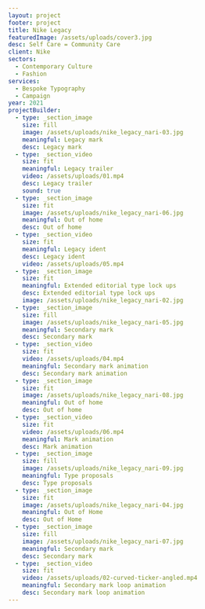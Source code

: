```yaml
---
layout: project
footer: project
title: Nike Legacy
featuredImage: /assets/uploads/cover3.jpg
desc: Self Care = Community Care
client: Nike
sectors:
  - Contemporary Culture
  - Fashion
services:
  - Bespoke Typography
  - Campaign
year: 2021
projectBuilder:
  - type: _section_image
    size: fill
    image: /assets/uploads/nike_legacy_nari-03.jpg
    meaningful: Legacy mark
    desc: Legacy mark
  - type: _section_video
    size: fit
    meaningful: Legacy trailer
    video: /assets/uploads/01.mp4
    desc: Legacy trailer
    sound: true
  - type: _section_image
    size: fit
    image: /assets/uploads/nike_legacy_nari-06.jpg
    meaningful: Out of home
    desc: Out of home
  - type: _section_video
    size: fit
    meaningful: Legacy ident
    desc: Legacy ident
    video: /assets/uploads/05.mp4
  - type: _section_image
    size: fit
    meaningful: Extended editorial type lock ups
    desc: Extended editorial type lock ups
    image: /assets/uploads/nike_legacy_nari-02.jpg
  - type: _section_image
    size: fill
    image: /assets/uploads/nike_legacy_nari-05.jpg
    meaningful: Secondary mark
    desc: Secondary mark
  - type: _section_video
    size: fit
    video: /assets/uploads/04.mp4
    meaningful: Secondary mark animation
    desc: Secondary mark animation
  - type: _section_image
    size: fit
    image: /assets/uploads/nike_legacy_nari-08.jpg
    meaningful: Out of home
    desc: Out of home
  - type: _section_video
    size: fit
    video: /assets/uploads/06.mp4
    meaningful: Mark animation
    desc: Mark animation
  - type: _section_image
    size: fill
    image: /assets/uploads/nike_legacy_nari-09.jpg
    meaningful: Type proposals
    desc: Type proposals
  - type: _section_image
    size: fit
    image: /assets/uploads/nike_legacy_nari-04.jpg
    meaningful: Out of Home
    desc: Out of Home
  - type: _section_image
    size: fill
    image: /assets/uploads/nike_legacy_nari-07.jpg
    meaningful: Secondary mark
    desc: Secondary mark
  - type: _section_video
    size: fit
    video: /assets/uploads/02-curved-ticker-angled.mp4
    meaningful: Secondary mark loop animation
    desc: Secondary mark loop animation
---
```

